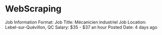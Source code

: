# WebScraping

Job Information Format:
  Job Title: Mécanicien industriel
  Job Location: Lebel-sur-Quévillon, QC
  Salary: $35 - $37 an hour
  Posted Date: 4 days ago
